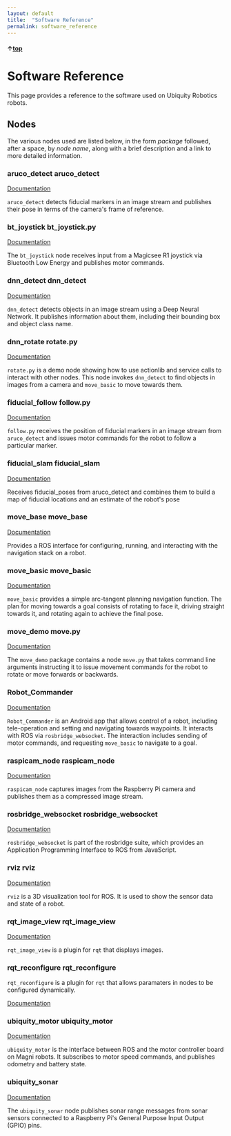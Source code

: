 ```yaml
---
layout: default
title:  "Software Reference"
permalink: software_reference
---
```


#### &uarr;[top](https://ubiquityrobotics.github.io/learn/)

# Software Reference

This page provides a reference to the software used on Ubiquity Robotics
robots.

## Nodes

The various nodes used are listed below, in the form _package_ followed, after a space, by _node name_,
along with a brief description and a link to more detailed information.

### aruco\_detect aruco\_detect

[Documentation](http://wiki.ros.org/aruco_detect)

`aruco_detect` detects fiducial markers in an image stream and publishes
their pose in terms of the camera's frame of reference.

### bt\_joystick bt\_joystick.py

[Documentation](https://github.com/UbiquityRobotics/bt_joystick/blob/master/README.md)

The `bt_joystick` node receives input from a Magicsee R1 joystick via
Bluetooth Low Energy and publishes motor commands.

### dnn\_detect dnn\_detect

[Documentation](http://wiki.ros.org/dnn_detect)

`dnn_detect` detects objects in an image stream using a
Deep Neural Network. It publishes information about them, including their
bounding box and object class name.

### dnn\_rotate rotate.py

[Documentation](https://github.com/UbiquityRobotics/demos/blob/master/dnn_rotate/README.md)

`rotate.py` is a demo node showing how to use actionlib and service calls
to interact with other nodes.  This node invokes `dnn_detect` to find
objects in images from a camera and `move_basic` to move towards them.

<!--
### loki\_base\_node bus\_server.py

[Documentation](https://github.com/UbiquityRobotics/loki_base_node/blob/indigo/README.md)

`bus_server.py` is the interface between ROS and the micro controller on
Loki robots. It subscribes to motor commands and publishes odometry and
sonar range messages.
-->

### fiducial\_follow follow.py

[Documentation](https://github.com/UbiquityRobotics/demos/blob/master/fiducial_follow/README.md)

`follow.py` receives the position of fiducial markers in
an image stream from `aruco_detect` and issues motor commands for the
robot to follow a particular marker.

### fiducial\_slam fiducial\_slam

[Documentation](http://wiki.ros.org/fiducial_slam)

Receives fiducial_poses from aruco_detect and combines them to build a map of fiducial locations and an estimate of the robot's pose

### move\_base move\_base

[Documentation](http://wiki.ros.org/move_base)

Provides a ROS interface for configuring, running,
and interacting with the navigation stack on a robot.

### move\_basic move\_basic

[Documentation](http://wiki.ros.org/move_basic)

`move_basic` provides a simple arc-tangent planning navigation
function. The plan for moving towards a goal consists of rotating to face it,
driving straight towards it, and rotating again to achieve the final pose.

### move\_demo move.py

[Documentation](https://github.com/UbiquityRobotics/demos/blob/master/move_demo/README.md)

The `move_demo` package contains a node `move.py` that takes command line
arguments instructing it to issue movement commands for the robot to rotate
or move forwards or backwards.

### Robot\_Commander

[Documentation](https://github.com/UbiquityRobotics/Robot_Commander/blob/master/README.md)

`Robot_Commander` is an Android app that allows control of a robot, including
tele-operation and setting and navigating towards waypoints.  It interacts
with ROS via `rosbridge_websocket`.  The interaction includes sending of
motor commands, and requesting `move_basic` to navigate to a goal.

### raspicam\_node raspicam\_node

[Documentation](https://github.com/UbiquityRobotics/raspicam_node/blob/indigo/README.md)

`raspicam_node` captures images from the Raspberry Pi camera
and publishes them as a compressed image stream.

### rosbridge\_websocket rosbridge\_websocket

[Documentation](http://wiki.ros.org/rosbridge_suite)

`rosbridge_websocket` is part of the rosbridge suite, which provides
an Application Programming Interface to ROS from JavaScript.

### rviz rviz

[Documentation](http://wiki.ros.org/rviz)

`rviz` is a 3D visualization tool for ROS.  It is used to show the sensor
data and state of a robot.

### rqt\_image\_view rqt\_image\_view

[Documentation](http://wiki.ros.org/rqt_image_view)

`rqt_image_view` is a plugin for `rqt` that displays images.

### rqt\_reconfigure rqt\_reconfigure

`rqt_reconfigure` is a plugin for `rqt` that allows paramaters in nodes
to be configured dynamically.

[Documentation](http://wiki.ros.org/rqt_reconfigure)

### ubiquity\_motor ubiquity\_motor

[Documentation](https://github.com/UbiquityRobotics/ubiquity_motor/blob/indigo/README.md)

`ubiquity_motor` is the interface between ROS and the motor controller
board on Magni robots.  It subscribes to motor speed commands, and publishes
odometry and battery state.

### ubiquity\_sonar

[Documentation](https://github.com/UbiquityRobotics/ubiquity_sonar/blob/indigo/README.md)

The `ubiquity_sonar` node publishes sonar range messages from sonar sensors
connected to a Raspberry Pi's General Purpose Input Output (GPIO) pins.

